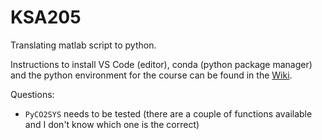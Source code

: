# KSA205
 
Translating matlab script to python.

Instructions to install VS Code (editor), conda (python package manager) and the python environment for the course can be found in the [Wiki](https://github.com/julia-neme/KSA205/wiki).

Questions:
 - `PyCO2SYS` needs to be tested (there are a couple of functions available and I don't know which one is the correct)